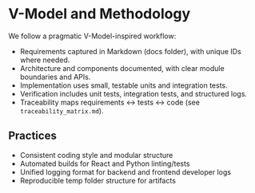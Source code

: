 # V-Model and Methodology

We follow a pragmatic V-Model-inspired workflow:

- Requirements captured in Markdown (docs folder), with unique IDs where needed.
- Architecture and components documented, with clear module boundaries and APIs.
- Implementation uses small, testable units and integration tests.
- Verification includes unit tests, integration tests, and structured logs.
- Traceability maps requirements ↔ tests ↔ code (see `traceability_matrix.md`).

## Practices
- Consistent coding style and modular structure
- Automated builds for React and Python linting/tests
- Unified logging format for backend and frontend developer logs
- Reproducible temp folder structure for artifacts
